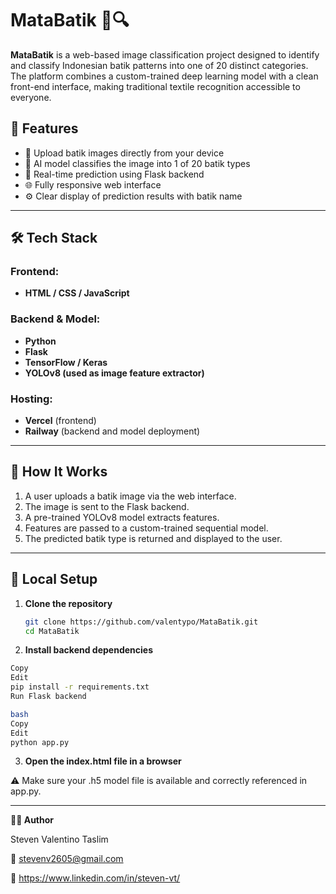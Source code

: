# MataBatik 🧵🔍

**MataBatik** is a web-based image classification project designed to identify and classify Indonesian batik patterns into one of 20 distinct categories. The platform combines a custom-trained deep learning model with a clean front-end interface, making traditional textile recognition accessible to everyone.

## 🧠 Features

- 📸 Upload batik images directly from your device
- 🧠 AI model classifies the image into 1 of 20 batik types
- 🔄 Real-time prediction using Flask backend
- 🌐 Fully responsive web interface
- ⚙️ Clear display of prediction results with batik name

---

## 🛠️ Tech Stack

### Frontend:
- **HTML / CSS / JavaScript**

### Backend & Model:
- **Python**
- **Flask**
- **TensorFlow / Keras**
- **YOLOv8 (used as image feature extractor)**

### Hosting:
- **Vercel** (frontend)
- **Railway** (backend and model deployment)

---

## 🚀 How It Works

1. A user uploads a batik image via the web interface.
2. The image is sent to the Flask backend.
3. A pre-trained YOLOv8 model extracts features.
4. Features are passed to a custom-trained sequential model.
5. The predicted batik type is returned and displayed to the user.

---

## 📂 Local Setup

1. **Clone the repository**
   ```bash
   git clone https://github.com/valentypo/MataBatik.git
   cd MataBatik

2. **Install backend dependencies**
  ```bash
  Copy
  Edit
  pip install -r requirements.txt
  Run Flask backend
  
  bash
  Copy
  Edit
  python app.py
  ```
3. **Open the index.html file in a browser**
   
⚠️ Make sure your .h5 model file is available and correctly referenced in app.py.

---
**👨‍💻 Author**

Steven Valentino Taslim

📧 stevenv2605@gmail.com

🔗 https://www.linkedin.com/in/steven-vt/
